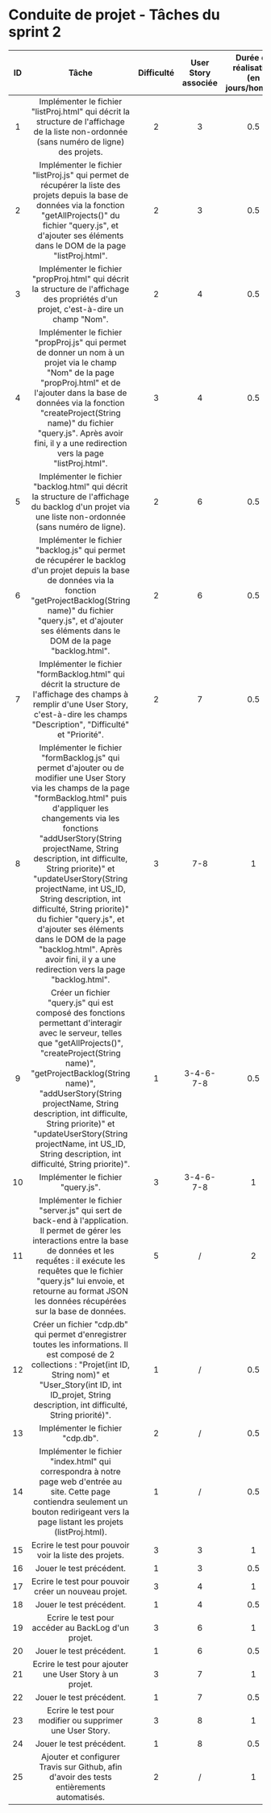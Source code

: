 # Conduite de projet - Tâches du sprint 2

| ID | Tâche | Difficulté | User Story associée | Durée de réalisation (en jours/homme) | Avancement | Développeur |
|:--:|:-----:|:----------:|:-------------------:|:-------------------------------------:|:----------:|:-----------:|
| 1 | Implémenter le fichier "listProj.html" qui décrit la structure de l'affichage de la liste non-ordonnée (sans numéro de ligne) des projets. | 2 | 3 | 0.5 | DOING | François |
| 2 | Implémenter le fichier "listProj.js" qui permet de récupérer la liste des projets depuis la base de données via la fonction "getAllProjects()" du fichier "query.js", et d'ajouter ses éléments dans le DOM de la page "listProj.html". | 2 | 3 | 0.5 | DOING | François |
| 3 | Implémenter le fichier "propProj.html" qui décrit la structure de l'affichage des propriétés d'un projet, c'est-à-dire un champ "Nom". | 2 | 4 | 0.5 | DOING | François |
| 4 | Implémenter le fichier "propProj.js" qui permet de donner un nom à un projet via le champ "Nom" de la page "propProj.html" et de l'ajouter dans la base de données via la fonction "createProject(String name)" du fichier "query.js". Après avoir fini, il y a une redirection vers la page "listProj.html". | 3 | 4 | 0.5 | DOING | François |
| 5 | Implémenter le fichier "backlog.html" qui décrit la structure de l'affichage du backlog d'un projet via une liste non-ordonnée (sans numéro de ligne). | 2 | 6 | 0.5 | DOING | Maxime |
| 6 | Implémenter le fichier "backlog.js" qui permet de récupérer le backlog d'un projet depuis la base de données via la fonction "getProjectBacklog(String name)" du fichier "query.js", et d'ajouter ses éléments dans le DOM de la page "backlog.html". | 2 | 6 | 0.5 | DOING | Maxime |
| 7 | Implémenter le fichier "formBacklog.html" qui décrit la structure de l'affichage des champs à remplir d'une User Story, c'est-à-dire les champs "Description", "Difficulté" et "Priorité".| 2 | 7 | 0.5 | DOING | Maxime |
| 8 | Implémenter le fichier "formBacklog.js" qui permet d'ajouter ou de modifier une User Story via les champs de la page "formBacklog.html" puis d'appliquer les changements via les fonctions "addUserStory(String projectName, String description, int difficulte, String priorite)" et "updateUserStory(String projectName, int US_ID, String description, int difficulté, String priorite)" du fichier "query.js", et d'ajouter ses éléments dans le DOM de la page "backlog.html". Après avoir fini, il y a une redirection vers la page "backlog.html". | 3 | 7-8 | 1 | DOING | Maxime |
| 9 | Créer un fichier "query.js" qui est composé des fonctions permettant d'interagir avec le serveur, telles que "getAllProjects()", "createProject(String name)", "getProjectBacklog(String name)", "addUserStory(String projectName, String description, int difficulte, String priorite)" et "updateUserStory(String projectName, int US_ID, String description, int difficulté, String priorite)". | 1 | 3-4-6-7-8 | 0.5 | DONE | Charles |
| 10 | Implémenter le fichier "query.js". | 3 | 3-4-6-7-8 | 1 | DOING | Charles |
| 11 | Implémenter le fichier "server.js" qui sert de back-end à l'application. Il permet de gérer les interactions entre la base de données et les requếtes : il exécute les requêtes que le fichier "query.js" lui envoie, et retourne au format JSON les données récupérées sur la base de données. | 5 | / | 2 | DOING | François |
| 12 | Créer un fichier "cdp.db" qui permet d'enregistrer toutes les informations. Il est composé de 2 collections : "Projet(int ID, String nom)" et "User_Story(int ID, int ID_projet, String description, int difficulté, String priorité)". | 1 | / | 0.5 | DONE | Charles |
| 13 | Implémenter le fichier "cdp.db". | 2 | / | 0.5 | DONE | Charles |
| 14 | Implémenter le fichier "index.html" qui correspondra à notre page web d'entrée au site. Cette page contiendra seulement un bouton redirigeant vers la page listant les projets (listProj.html). | 1 | / | 0.5 | DOING | François |
| 15 | Ecrire le test pour pouvoir voir la liste des projets. | 3 | 3 | 1 | DOING | Maxime |
| 16 | Jouer le test précédent. | 1 | 3 | 0.5 | TODO | Maxime |
| 17 | Ecrire le test pour pouvoir créer un nouveau projet. | 3 | 4 | 1 | DOING | Maxime |
| 18 | Jouer le test précédent. | 1 | 4 | 0.5 | TODO | Maxime |
| 19 | Ecrire le test pour accéder au BackLog d'un projet. | 3 | 6 | 1 | DOING | Maxime |
| 20 | Jouer le test précédent. | 1 | 6 | 0.5 | TODO | Maxime |
| 21 | Ecrire le test pour ajouter une User Story à un projet. | 3 | 7 | 1 | TODO | François |
| 22 | Jouer le test précédent. | 1 | 7 | 0.5 | TODO | François |
| 23 | Ecrire le test pour modifier ou supprimer une User Story. | 3 | 8 | 1 | TODO | Charles |
| 24 | Jouer le test précédent. | 1 | 8 | 0.5 | TODO | Charles |
| 25 | Ajouter et configurer Travis sur Github, afin d'avoir des tests entièrements automatisés. | 2 | / | 1 | DONE | François |

